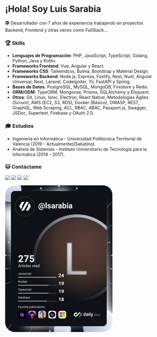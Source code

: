 <h1>¡Hola! Soy Luis Sarabia</h1>
<p>🕵️ Desarrollador con 7 años de experiencia trabajando en proyectos Backend, Frontend y otras veces como FullStack...</p>

<h3>🏆 Skills</h3>

- <b>Lenguajes de Programación</b>: PHP, JavaScript, TypeScript, Golang, Python, Java y Kotlin.
- <b>Frameworks Frontend</b>: Vue, Angular y React.
- <b>Frameworks CSS</b>: Tailwindcss, Bulma, Bootstrap y Material Design.
- <b>Frameworks Backend</b>: Node.js, Express, Fastify, Nest, Nuxt, Angular Universal, Next, Laravel, CodeIgniter, Yii, FastAPI y Spring.
- <b>Bases de Datos</b>: PostgreSQL, MySQL, MongoDB, Firestore y Redis.
- <b>ORM/ODM</b>: TypeORM, Mongoose, Prisma, SQLAlchemy y Eloquent.
- <b>Otros</b>: Git, Linux, Ionic, Electron, React Native, Metodologías Ágiles (Scrum), AWS (EC2, S3, RDS), Docker (Básico), OWASP, REST, GraphQL, Web Scraping, ACL, RBAC, ABAC, Passport.js, Swagger, JSDoc, Supertest, Firebase y OAuth 2.0.
  
<h3>🎓 Estudios</h3>

- Ingeniería en Informática - Universidad Politécnica Territorial de Valencia (2019 - Actualmente)(Sabatino).
- Analista de Sistemas - Instituto Universitario de Tecnología para la Informática (2014 - 2017).

<h3>🐱‍ Contáctame</h3>

<a href="https://www.linkedin.com/in/luisalfredosv/"><img src="https://img.shields.io/badge/LinkedIn-0077B5?style=for-the-badge&logo=linkedin&logoColor=white"></a>
<a href="https://luissarabia.vercel.app"><img src="https://img.shields.io/badge/website-000000?style=for-the-badge&logo=About.me&logoColor=white"></a>
<a href="https://t.me/luisalfredosv"><img src="https://img.shields.io/badge/Telegram-2CA5E0?style=for-the-badge&logo=telegram&logoColor=white"></a>
<a href="mailto:luissarabia80@gmail.com"><img src="https://img.shields.io/badge/Gmail-D14836?style=for-the-badge&logo=gmail&logoColor=white"></a>



<img src="https://github.com/luisalfredosv/luisalfredosv/blob/main/devcard.svg" width="350" alt="Luis Sarabia Dev Card"/>
